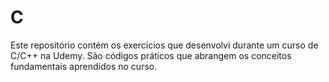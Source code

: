 # C
Este repositório contém os exercícios que desenvolvi durante um curso de C/C++ na Udemy. São códigos práticos que abrangem os conceitos fundamentais aprendidos no curso.
